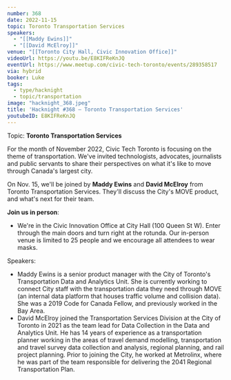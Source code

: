 ```yaml
---
number: 368
date: 2022-11-15
topic: Toronto Transportation Services
speakers:
  - "[[Maddy Ewins]]"
  - "[[David McElroy]]"
venue: "[[Toronto City Hall, Civic Innovation Office]]"
videoUrl: https://youtu.be/E8KIFReKnJQ
eventUrl: https://www.meetup.com/civic-tech-toronto/events/289358517
via: hybrid
booker: Luke
tags:
  - type/hacknight
  - topic/transportation
image: "hacknight_368.jpeg"
title: 'Hacknight #368 – Toronto Transportation Services'
youtubeID: E8KIFReKnJQ
---
```


Topic: **Toronto Transportation Services**

For the month of November 2022, Civic Tech Toronto is focusing on the theme of transportation. We've invited technologists, advocates, journalists and public servants to share their perspectives on what it's like to move through Canada's largest city.

On Nov. 15, we'll be joined by **Maddy Ewins** and **David McElroy** from Toronto Transportation Services. They'll discuss the City's MOVE product, and what's next for their team.

**Join us in person**:

* We're in the Civic Innovation Office at City Hall (100 Queen St W). Enter through the main doors and turn right at the rotunda. Our in-person venue is limited to 25 people and we encourage all attendees to wear masks.

Speakers:

* Maddy Ewins is a senior product manager with the City of Toronto's Transportation Data and Analytics Unit. She is currently working to connect City staff with the transportation data they need through MOVE (an internal data platform that houses traffic volume and collision data). She was a 2019 Code for Canada Fellow, and previously worked in the Bay Area.
* David McElroy joined the Transportation Services Division at the City of Toronto in 2021 as the team lead for Data Collection in the Data and Analytics Unit. He has 14 years of experience as a transportation planner working in the areas of travel demand modelling, transportation and travel survey data collection and analysis, regional planning, and rail project planning. Prior to joining the City, he worked at Metrolinx, where he was part of the team responsible for delivering the 2041 Regional Transportation Plan.
